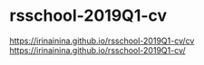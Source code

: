 # rsschool-2019Q1-cv
https://irinainina.github.io/rsschool-2019Q1-cv/cv  
https://irinainina.github.io/rsschool-2019Q1-cv/
